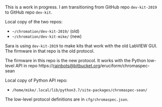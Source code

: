 This is a work in progress. I am transitioning from GitHub repo
`dev-kit-2019` to GitHub repo `dev-kit`.

Local copy of the two repos:

- `~/chromation/dev-kit-2019/` (old)
- `~/chromation/dev-kit-mike/` (new)

Sara is using `dev-kit-2019` to make kits that work with the old
LabVIEW GUI. The firmware in that repo is the old protocol.

The firmware in this repo is the new protocol. It works with the
Python low-level API in repo
https://rainbots@bitbucket.org/eruciform/chromaspec-sean

Local copy of Python API repo:

- `/home/mike/.local/lib/python3.7/site-packages/chromaspec-sean/`

The low-level protocol definitions are in `cfg/chromaspec.json`.

